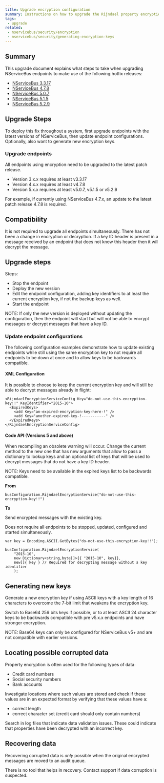 ```yaml
---
title: Upgrade encryption configuration
summary: Instructions on how to upgrade the Rijndael property encryption configuration to use key IDs.
tags:
 - upgrade
related:
 - nservicebus/security/encryption
 - nservicebus/security/generating-encryption-keys
---
```


## Summary

This upgrade document explains what steps to take when upgrading NServiceBus endpoints to make use of the following hotfix releases:

- [NServiceBus 3.3.17](https://github.com/Particular/NServiceBus/releases/tag/3.3.17)
- [NServiceBus 4.7.8](https://github.com/Particular/NServiceBus/releases/tag/4.7.8)
- [NServiceBus 5.0.7](https://github.com/Particular/NServiceBus/releases/tag/5.0.7)
- [NServiceBus 5.1.5](https://github.com/Particular/NServiceBus/releases/tag/5.1.5)
- [NServiceBus 5.2.9](https://github.com/Particular/NServiceBus/releases/tag/5.2.9)


## Upgrade Steps

To deploy this fix throughout a system, first upgrade endpoints with the latest versions of NServiceBus, then update endpoint configurations. Optionally, also want to generate new encryption keys.


### Upgrade endpoints

All endpoints using encryption need to be upgraded to the latest patch release.

 * Version 3.x.x requires at least v3.3.17
 * Version 4.x.x requires at least v4.7.8
 * Version 5.x.x requires at least v5.0.7, v5.1.5 or v5.2.9

For example, if currently using NServiceBus 4.7.x, an update to the latest patch release 4.7.8 is required.


## Compatibility

It is not required to upgrade all endpoints simultaneously. There has not been a change in encryption or decryption. If a key ID header is present in a message received by an endpoint that does not know this header then it will decrypt the message.


## Upgrade steps

Steps:

 * Stop the endpoint
 * Deploy the new version
 * Edit the endpoint configuration, adding key identifiers to at least the current encryption key, if not the backup keys as well.
 * Start the endpoint


NOTE: If only the new version is deployed without updating the configuration, then the endpoint will start but will not be able to encrypt messages or decrypt messages that have a key ID.


### Update endpoint configurations

The following configuration examples demonstrate how to update existing endpoints while still using the same encryption key to not require all endpoints to be down at once and to allow keys to be backwards compatible.


#### XML Configuration

It is possible to choose to keep the current encryption key and will still be able to decrypt messages already in flight:

```
<RijndaelEncryptionServiceConfig Key="do-not-use-this-encryption-key!!" KeyIdentifier="2015-10">
  <ExpiredKeys>
    <add Key="an-expired-encryption-key-here-!" />
    <add Key="another-expired-key-!-----------" />
  </ExpiredKeys>
</RijndaelEncryptionServiceConfig>
```


#### Code API (Versions 5 and above)

When recompiling an obsolete warning will occur. Change the current method to the new one that has new arguments that allow to pass a dictionary to lookup keys and an optional list of keys that will be used to decrypt messages that do not have a key ID header.

NOTE: Keys need to be available in the expired keys list to be backwards compatible.

**From**
```
busConfiguration.RijndaelEncryptionService("do-not-use-this-encryption-key!!")
```

**To**

Send encrypted messages with the existing key.

Does not require all endpoints to be stopped, updated, configured and started simultaneously.

```
var key = Encoding.ASCII.GetBytes("do-not-use-this-encryption-key!!");

busConfiguration.RijndaelEncryptionService(
    "2015-10",
    new Dictionary<string,byte[]>{{ "2015-10", key}},
    new[]{ key } // Required for decrypting message without a key identifier
    );
```


## Generating new keys

Generate a new encryption key if using ASCII keys with a key length of 16 characters to overcome the 7-bit limit that weakens the encryption key.

Switch to Base64 256 bits keys if possible, or to at least ASCII 24 character keys to be backwards compatible with pre v5.x.x endpoints and have stronger encryption.

NOTE: Base64 keys can only be configured for NServiceBus v5+ and are not compatible with earlier versions.


## Locating possible corrupted data

Property encryption is often used for the following types of data:

 * Credit card numbers
 * Social security numbers
 * Bank accounts

Investigate locations where such values are stored and check if these values are in an expected format by verifying that these values have a:

 * correct length
 * correct character set (credit card should only contain numbers)

Search in log files that indicate data validation issues. These could indicate that properties have been decrypted with an incorrect key.


## Recovering data

Recovering corrupted data is *only* possible when the original encrypted messages are moved to an audit queue.

There is no tool that helps in recovery. Contact support if data corruption is suspected.